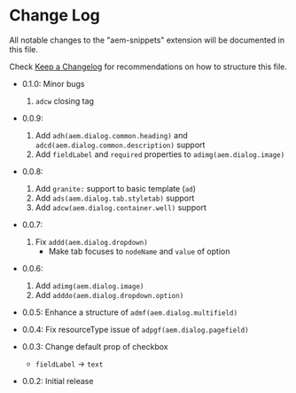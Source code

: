 # Change Log

All notable changes to the "aem-snippets" extension will be documented in this file.

Check [Keep a Changelog](http://keepachangelog.com/) for recommendations on how to structure this file.

- 0.1.0: Minor bugs

  1. `adcw` closing tag

- 0.0.9:

  1. Add `adh(aem.dialog.common.heading)` and `adcd(aem.dialog.common.description)` support
  1. Add `fieldLabel` and `required` properties to `adimg(aem.dialog.image)`

- 0.0.8:

  1. Add `granite:` support to basic template (`ad`)
  2. Add `ads(aem.dialog.tab.styletab)` support
  3. Add `adcw(aem.dialog.container.well)` support

- 0.0.7:

  1. Fix `addd(aem.dialog.dropdown)`
     - Make tab focuses to `nodeName` and `value` of option

- 0.0.6:

  1. Add `adimg(aem.dialog.image)`
  1. Add `adddo(aem.dialog.dropdown.option)`

- 0.0.5: Enhance a structure of `admf(aem.dialog.multifield)`

- 0.0.4: Fix resourceType issue of `adpgf(aem.dialog.pagefield)`

- 0.0.3: Change default prop of checkbox
  - `fieldLabel` -> `text`
- 0.0.2: Initial release
